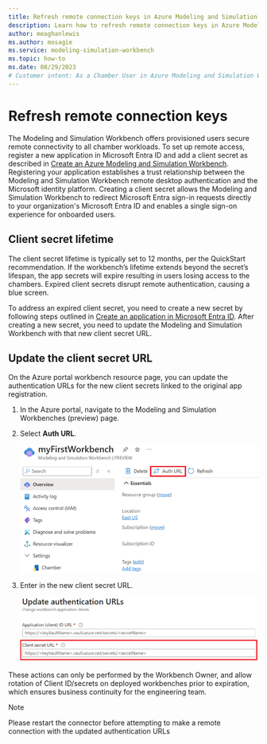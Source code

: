 ```yaml
---
title: Refresh remote connection keys in Azure Modeling and Simulation Workbench
description: Learn how to refresh remote connection keys in Azure Modeling and Simulation Workbench.
author: meaghanlewis
ms.author: mosagie
ms.service: modeling-simulation-workbench
ms.topic: how-to
ms.date: 08/29/2023
# Customer intent: As a Chamber User in Azure Modeling and Simulation Workbench, I want to refresh remote connection keys.
---
```


# Refresh remote connection keys

The Modeling and Simulation Workbench offers provisioned users secure remote connectivity to all chamber workloads. To set up remote access, register a new application in Microsoft Entra ID and add a client secret as described in [Create an Azure Modeling and Simulation Workbench](/azure/modeling-simulation-workbench/quickstart-create-portal#add-a-client-secret). Registering your application establishes a trust relationship between the Modeling and Simulation Workbench remote desktop authentication and the Microsoft identity platform. Creating a client secret allows the Modeling and Simulation Workbench to redirect Microsoft Entra sign-in requests directly to your organization's Microsoft Entra ID and enables a single sign-on experience for onboarded users. 

## Client secret lifetime

The client secret lifetime is typically set to 12 months, per the QuickStart recommendation. If the workbench’s lifetime extends beyond the secret’s lifespan, the app secrets will expire resulting in users losing access to the chambers. Expired client secrets disrupt remote authentication, causing a blue screen.

To address an expired client secret, you need to create a new secret by following steps outlined in [Create an application in Microsoft Entra ID](/azure/modeling-simulation-workbench/quickstart-create-portal#create-an-application-in-microsoft-entra-id). After creating a new secret, you need to update the Modeling and Simulation Workbench with that new client secret URL. 

## Update the client secret URL

On the Azure portal workbench resource page, you can update the authentication URLs for the new client secrets linked to the original app registration.

1. In the Azure portal, navigate to the Modeling and Simulation Workbenches (preview) page.

1. Select **Auth URL**.

    ![Screenshot of the Azure portal pane where the authentication URL can be updated.](./media/refresh-remote-connection-keys/auth-url.png)

1. Enter in the new client secret URL.

    ![Screenshot of the Azure portal pane where a new client secret URL can be entered.](./media/refresh-remote-connection-keys/client-secret-url.png)

These actions can only be performed by the Workbench Owner, and allow rotation of Client ID/secrets on deployed workbenches prior to expiration, which ensures business continuity for the engineering team.

> [!NOTE]
> Please restart the connector before attempting to make a remote connection with the updated authentication URLs

